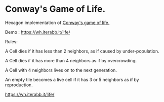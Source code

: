 Conway's Game of Life.
====
Hexagon implementation of [Conway's game of life.](http://en.wikipedia.org/wiki/Conway's_Game_of_Life)

Demo : https://wh.iterabb.it/life/

Rules:

A Cell dies if it has less than 2 neighbors, as if caused by under-population.

A Cell dies if it has more than 4 neighbors as if by overcrowding.

A Cell with 4 neighbors lives on to the next generation.

An empty tile becomes a live cell if it has 3 or 5 neighbors as if by reproduction.

https://wh.iterabb.it/life/
